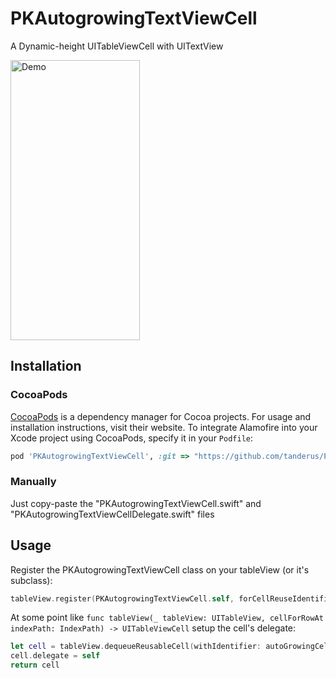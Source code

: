 # PKAutogrowingTextViewCell
A Dynamic-height UITableViewCell with UITextView

<img src="Demo.gif" alt="Demo" width="207" height="448">

## Installation

### CocoaPods

[CocoaPods](https://cocoapods.org) is a dependency manager for Cocoa projects. For usage and installation instructions, visit their website. To integrate Alamofire into your Xcode project using CocoaPods, specify it in your `Podfile`:

```ruby
pod 'PKAutogrowingTextViewCell', :git => "https://github.com/tanderus/PKAutogrowingTextViewCell.git"
```

### Manually

Just copy-paste the "PKAutogrowingTextViewCell.swift" and "PKAutogrowingTextViewCellDelegate.swift" files


## Usage

Register the PKAutogrowingTextViewCell class on your tableView (or it's subclass):

```swift
tableView.register(PKAutogrowingTextViewCell.self, forCellReuseIdentifier: autoGrowingCellId)
```

At some point like 
`func tableView(_ tableView: UITableView, cellForRowAt indexPath: IndexPath) -> UITableViewCell` 
setup the cell's delegate:

```swift
let cell = tableView.dequeueReusableCell(withIdentifier: autoGrowingCellId, for: indexPath) as! PKAutogrowingTextViewCell
cell.delegate = self
return cell
```
